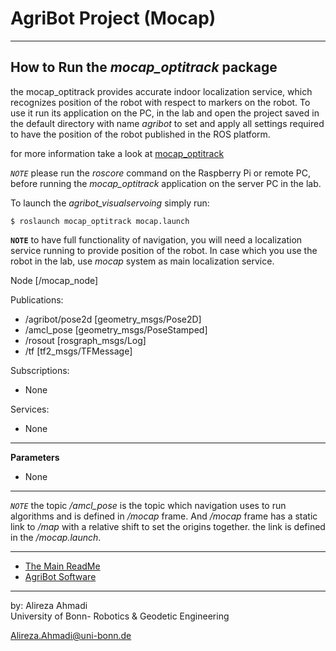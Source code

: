 # AgriBot Project (Mocap)

<!-- <div align="center">
	<img src="/doc/images/joystick_top.png" alt="JoystickTop" width="450" title="JoystickTop"/>
</div> -->

---

## How to Run the *mocap_optitrack* package
the mocap_optitrack provides accurate indoor localization service, which recognizes position of the robot with respect to markers on the robot. To use it run its application on the PC, in the lab and open the project saved in the default directory with name *agribot* to set and apply all settings required to have the position of the robot published in the ROS platform.

for more information take a look at [mocap_optitrack](http://wiki.ros.org/mocap_optitrack)

*`NOTE`* please run the *roscore* command on the Raspberry Pi or remote PC, before running the *mocap_optitrack* application on the server PC in the lab.

To launch the *agribot_visualservoing* simply run: 
```
$ roslaunch mocap_optitrack mocap.launch
```

**`NOTE`** to have full functionality of navigation, you will need a localization service running to provide position of the robot. In case which you use the robot in the lab, use *mocap* system as main localization service. 

Node [/mocap_node]

Publications: 
 * /agribot/pose2d [geometry_msgs/Pose2D]
 * /amcl_pose [geometry_msgs/PoseStamped]
 * /rosout [rosgraph_msgs/Log]
 * /tf [tf2_msgs/TFMessage]

Subscriptions: 
 * None

Services: 
 * None

--- 

**Parameters**
 * None

--- 

*`NOTE`* the topic */amcl_pose* is the topic which navigation uses to run algorithms and is defined in */mocap* frame.
And */mocap* frame has a static link to */map* with a relative shift to set the origins together. the link is defined in the */mocap.launch*.

--- 
* [The Main ReadMe](https://github.com/alirezaahmadi/Agribot/blob/master/README.md)
* [AgriBot Software](https://github.com/alirezaahmadi/Agribot/blob/master/doc/api.md) 

--- 
 by: Alireza Ahmadi                                     
 University of Bonn- Robotics & Geodetic Engineering
 
 Alireza.Ahmadi@uni-bonn.de                             
 [](https://www.AlirezaAhmadi.xyz)









